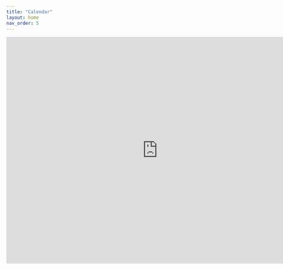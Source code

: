 ```yaml
---
title: "Calendar" 
layout: home
nav_order: 5
---
```

<head>
  <title>Fall 2024 Build Schedule</title>
</head>

<body>
  <iframe src="https://calendar.google.com/calendar/embed?src=c_classroomd2d8057c%40group.calendar.google.com&ctz=America%2FNew_York" style="border: 0" width="800" height="600" frameborder="0" scrolling="no"></iframe>
</body>
